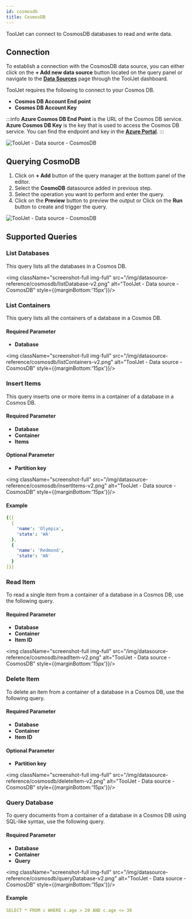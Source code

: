 ```yaml
---
id: cosmosdb
title: CosmosDB
---
```


ToolJet can connect to CosmosDB databases to read and write data.

## Connection

To establish a connection with the CosmosDB data source, you can either click on the **+ Add new data source** button located on the query panel or navigate to the **[Data Sources](/docs/data-sources/overview)** page through the ToolJet dashboard.

ToolJet requires the following to connect to your Cosmos DB.

- **Cosmos DB Account End point**
- **Cosmos DB Account Key**

:::info
**Azure Cosmos DB End Point** is the URL of the Cosmos DB service.
**Azure Cosmos DB Key** is the key that is used to access the Cosmos DB service.
You can find the endpoint and key in the **[Azure Portal](https://portal.azure.com/)**.
:::

<img className="screenshot-full img-l" src="/img/datasource-reference/cosmosdb/connect-v3.png" alt="ToolJet - Data source - CosmosDB"/>

## Querying CosmoDB

1. Click on **+ Add** button of the query manager at the bottom panel of the editor.
2. Select the **CosmoDB** datasource added in previous step.
3. Select the operation you want to perform and enter the query.
4. Click on the **Preview** button to preview the output or Click on the **Run** button to create and trigger the query. <br/>
<img className="screenshot-full" src="/img/datasource-reference/cosmosdb/operations-v2.png" alt="ToolJet - Data source - CosmosDB"/>

<div style={{paddingTop:'24px'}}>

## Supported Queries

### List Databases

This query lists all the databases in a Cosmos DB.

<img className="screenshot-full img-full" src="/img/datasource-reference/cosmosdb/listDatabase-v2.png" alt="ToolJet - Data source - CosmosDB" style={{marginBottom:'15px'}}/>

### List Containers

This query lists all the containers of a database in a Cosmos DB.

#### Required Parameter
- **Database**

<img className="screenshot-full img-full" src="/img/datasource-reference/cosmosdb/listContainers-v2.png" alt="ToolJet - Data source - CosmosDB" style={{marginBottom:'15px'}}/>

### Insert Items

This query inserts one or more items in a container of a database in a Cosmos DB.

#### Required Parameter
- **Database**
- **Container**
- **Items**

#### Optional Parameter

- **Partition key**

<img className="screenshot-full" src="/img/datasource-reference/cosmosdb/insertItems-v2.png" alt="ToolJet - Data source - CosmosDB" style={{marginBottom:'15px'}}/>

#### Example

```yaml
{{[ 
  { 
    'name': 'Olympia', 
    'state': 'WA'
  },
  {  
    'name': 'Redmond', 
    'state': 'WA'
  }
]}}
```

### Read Item

To read a single item from a container of a database in a Cosmos DB, use the following query.

#### Required Parameter
- **Database**
- **Container**
- **Item ID**

<img className="screenshot-full img-full" src="/img/datasource-reference/cosmosdb/readItem-v2.png" alt="ToolJet - Data source - CosmosDB" style={{marginBottom:'15px'}}/>

### Delete Item

To delete an item from a container of a database in a Cosmos DB, use the following query.

#### Required Parameter
- **Database**
- **Container**
- **Item ID**

#### Optional Parameter

- **Partition key**

<img className="screenshot-full img-full" src="/img/datasource-reference/cosmosdb/deleteItem-v2.png" alt="ToolJet - Data source - CosmosDB" style={{marginBottom:'15px'}}/>

### Query Database

To query documents from a container of a database in a Cosmos DB using SQL-like syntax, use the following query.

#### Required Parameter
- **Database**
- **Container**
- **Query**

<img className="screenshot-full img-full" src="/img/datasource-reference/cosmosdb/queryDatabase-v2.png" alt="ToolJet - Data source - CosmosDB" style={{marginBottom:'15px'}}/>

#### Example
```yaml
SELECT * FROM c WHERE c.age > 20 AND c.age <= 30
```

</div>
